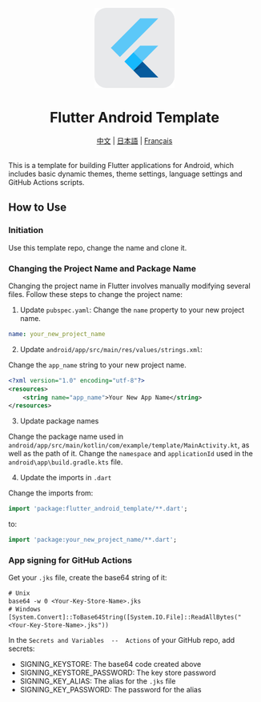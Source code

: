 <div align="center">
    <br />
    <img src="assets/icon/icon.png" alt="NFC PLinkD Logo" width="160" height="160" />
    <h1>Flutter Android Template</h1>
    <a href="README_zh.md">中文</a> | 
    <a href="README_ja.md">日本語</a> | 
    <a href="README_fr.md">Français</a>
    <br />
    <br />
</div>

This is a template for building Flutter applications for Android, which includes basic dynamic themes, theme settings, language settings and GitHub Actions scripts.

## How to Use

### Initiation

Use this template repo, change the name and clone it.

### Changing the Project Name and Package Name

Changing the project name in Flutter involves manually modifying several files. Follow these steps to change the project name:

1. Update `pubspec.yaml`:
    Change the `name` property to your new project name.

```yaml
name: your_new_project_name
```

2. Update `android/app/src/main/res/values/strings.xml`:

Change the `app_name` string to your new project name.

```xml
<?xml version="1.0" encoding="utf-8"?>
<resources>
    <string name="app_name">Your New App Name</string>
</resources>
```

3. Update package names

Change the package name used in `android/app/src/main/kotlin/com/example/template/MainActivity.kt`, as well as the path of it.
Change the `namespace` and `applicationId` used in the `android\app\build.gradle.kts` file.

4. Update the imports in `.dart`

Change the imports from:

```dart
import 'package:flutter_android_template/**.dart';
```

to:

```dart
import 'package:your_new_project_name/**.dart';
```

### App signing for GitHub Actions

Get your `.jks` file, create the base64 string of it:

```shell
# Unix
base64 -w 0 <Your-Key-Store-Name>.jks
# Windows
[System.Convert]::ToBase64String([System.IO.File]::ReadAllBytes("<Your-Key-Store-Name>.jks"))
```

In the `Secrets and Variables  --  Actions` of your GitHub repo, add secrets:
- SIGNING_KEYSTORE: The base64 code created above
- SIGNING_KEYSTORE_PASSWORD: The key store password
- SIGNING_KEY_ALIAS: The alias for the `.jks` file
- SIGNING_KEY_PASSWORD: The password for the alias
